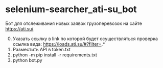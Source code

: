 # selenium-searcher_ati-su_bot
Бот для отслеживания новых заявок грузоперевозок на сайте  https://ati.su/

0. Указать ссылку в link по которой будет осуществляться проверка
ссылка вида: https://loads.ati.su/#?filter=.*
1. Разместить API в token.txt 
2. python -m pip install -r requirements.txt
3. python bot.py
